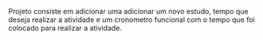 Projeto consiste em adicionar uma adicionar um novo estudo, tempo que deseja realizar a atividade e um cronometro funcional com o tempo que foi colocado para realizar a atividade.
